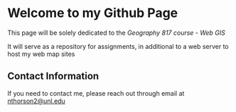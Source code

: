 <html>
	<head>
	</head>
	<body>
		<h1>Welcome to my Github Page</h1>
		<p>This page will be solely dedicated to the <i>Geography 817 course - Web GIS</i></p>
		<p>It will serve as a repository for assignments, in additional to a web server to host my web map sites</p>
		<p></p>
		<h2>Contact Information</h2>
		<p>If you need to contact me, please reach out through email at <a href="mailto:nthorson2@unl.edu">nthorson2@unl.edu</a></p>
	</body>
</html>
